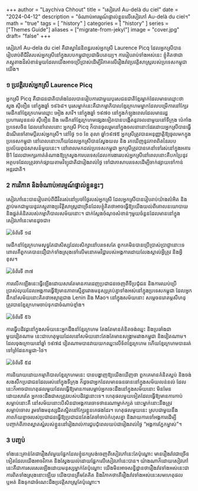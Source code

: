 +++
author = "Laychiva Chhout"
title = "សៀវភៅ Au-delà du ciel"
date = "2024-04-12"
description = "ចំណាប់អារម្មណ៍ផ្ទាល់ខ្លួនលើសៀវភៅ Au-delà du ciel។"
math = "true"
tags = [
    "history"
]
categories = [
    "history"
]
series = ["Themes Guide"]
aliases = ["migrate-from-jekyl"]
image = "cover.jpg"
draft= "false"
+++

សៀវភៅ Au-dela du ciel គឺជាស្នាដៃនិពន្ធរបស់អ្នកស្រី Laurence Picq ដែលអ្នកស្រីបានរៀបរាប់ពីជីវិតរបស់អ្នកស្រីនៅក្នុងរបបកម្ពុជាប្រជាធិបតេយ្យ។ ការរៀបរាប់ទាំងអស់នេះ ខ្ញុំគិតថាជាភស្តុតាងដ៏សំខាន់មួយដែលយើងអាចប្រើប្រាស់ដើម្បីវិភាគលើរឿងរ៉ាវប្រវត្តិសាស្រ្តរបស់ប្រទេសកម្ពុជាយើង។
### ១ ប្រវត្តិរបស់អ្នកស្រី Laurence Picq
អ្នកស្រី Picq គឺជាជនជាតិបារាំងដែលបានរៀបការជាមួយបុរសជនជាតិខ្មែរម្នាក់ដែលមានឈ្មោះថា សួង ស៊ីខឿន នៅក្នុងឆ្នាំ ១៩៦៨។ បុរសម្នាក់នេះគឺជាកម្មាភិបាលខ្មែរក្រហមម្នាកដែលបម្រើការនៅក្បែរមេដឹកនាំខ្មែរក្រហមឈ្មោះ អៀង សារី។ នៅក្នុងឆ្នាំ ១៩៧០ នៅក្នុងកំឡុងពេលដែលមានរដ្ឋប្រហារលុននល់ ស៊ីខឿន និង មេដឹកនាំខ្មែរក្រហមផ្សេងទៀតបានបង្កើតនូវចលនាមួយនៅទីក្រុង ប៉េកាំងប្រទេសចិន ដែលនៅពេលនោះ អ្នកស្រី Picq ក៏បានចូលរួមនៅក្នុងចលនានោះដែរដោយអ្នកស្រីបានធ្វើដំណើរទៅតាមប្តីរបស់អ្នកស្រី។ នៅថ្ងៃ ១០ ខែ តុលា ឆ្នាំ១៩៧៥ អ្នកស្រីត្រូវបានអនុញ្ញាតិ្តឱ្យចូលមកក្នុងប្រទេសកម្ពុជា នៅពេលនោះហើយដែលអ្នកស្រីបានស្វែងយល និង រកឃើញនូវភាពពិតនៃរបបប្រល័យពូជសាសន៍មួយនេះ។ នៅពេលមកដល់ប្រទេសកម្ពុជា អ្នកស្រីត្រូវបានគេនាំទៅរស់នៅក្នុងអគារ B1 ដែលជាអក្សរកាត់តំណាងឱ្យក្រសួងការបរទេសដែលការងាររបស់អ្នកស្រីនៅពេលនោះគឺបកប្រែនូវអត្ថបទដែលត្រូវចាក់ផ្សាយតាមវិទ្យុជាតិជារៀងរាល់ថ្ងៃ ទៅជាភាសាបរទេសដើម្បីចាក់ផ្សាយទៅកាន់អន្តរជាតិ។ 
### 2 ការវិភាគ និងចំណាប់អារម្មណ៍ផ្ទាល់ខ្លួនខ្លះៗ
សៀវភៅនេះបានរៀបរាប់ពីជីវិតរស់នៅប្រចាំថ្ងៃរបស់អ្នកស្រី ដែលអ្នកស្រីបានរៀបរាប់យ៉ាងលំអិត និងភ្ជាប់មកជាមួយនូវភស្តុតាងប្រវិត្តិសាស្រ្តជាច្រើនដែលខ្ញុំគិតថាអាចធ្វើឱ្យយើងយល់ពីគោលនយោបាយ និងផ្នត់គំនិតរបស់កម្មាភិបាលសម័យនោះ។ ជាក់ស្តែងចំណុចសំខាន់ៗមួយចំនួនដែលមាននៅក្នុងសៀវភៅនេះមានដូចជា៖ 

![ទំព័រទី ១៨](page18.png)
 
មេដឹកនាំខ្មែរក្រហមសុទ្ធតែជាសិស្សដែលសិក្សានៅបរទេសតែ ពួកគេមិនបានប្រើប្រាស់ប្រាជ្ញានោះទេ ពោលគឺពួកគេបានជឿជាក់ទាំងស្រុងទៅលើមនោគមវិជ្ជារបស់អង្គការដោយលែងស្គាល់អ្វីត្រូវ និងអ្វីខុស។ 

![ទំព័រទី ៣៧](page37.png)

ការលើកឡើងនេះធ្វើឡើងដោយសារតែមានការដេញប្រជាជនចេញពីទីប្រជុំជន និងការឈប់ប្រើប្រាស់លុយដែលអង្គការធ្វើឱ្យមានភាពស្មើគ្នារវាងមនុស្សគ្រប់គ្នាទាំងអស់នៅក្នុងប្រទេសកម្ពុជា ដែលអ្នកដឹកនាំសម័យនោះគិតថាអស្ចារ្យជាង Lenin និង Mao។  នៅក្នុងសម័យនោះ សម្តេចនរោតម្តសីហនុ ត្រូវបានខ្មែរក្រហមចាប់ទុកជាចំណាប់ខ្មាំង។

![ទំព័រទី ៥៦](page56.png)
 
ការធ្វើបដិវដ្តនៅក្នុងសម័យនេះអ្នកដឹងនាំខ្មែរក្រហម តែងតែមានគំនិតចង់ឈ្នះ និងប្រឆាំងជាមួយវៀតណាម នេះជាហេតុមួយដែលនៅសម័យនោះតែងតែមានសង្គ្រាមរវាងកម្ពុជា និងវៀតណាម។ ដែលចុងក្រោយនៅឆ្នាំ ១៩៧៨ វៀតណាមបានវាយយកឈ្នះលើទ័ពខ្មែរក្រហម ហើយខ្មែរក្រហមបានរត់ទៅព្រំដែនកម្ពុជា-ថៃ។ 

![ទំព័រទី ៥៨](page58.png)
 
ការនិយាយដោយកម្មាភិបាលខ្មែរក្រហមនេះ បានបង្ហាញឱ្យយើងឃើញថា ពួកគេមានគំនិតស្អប់ និងចង់សងសឹកប្រជាជនដែលរស់នៅក្នុងទីក្រុង ក៏ដូចជាអ្នកដែលមានធនធាននៅក្នុងសម័យលន់នល់ ដែលនេះក៏អាចជាហេតុផលមួយដែលធ្វើឱ្យមានការសម្លាប់អ្នកចេះដឹងនៅក្នុងសម័យនោះ មិនមែនដោយសារតែ អ្នកចេះដឹងជាសត្រូវរបស់បដិវដ្ដនោះទេ។ ហេតុផលមួយទៀតដែលធ្វើឱ្យមានការកាប់សម្លាប់នោះគឺ នៅសម័យនោះបើសិនជាអង្គការចោទថានរណាម្នាក់ក្បត់ នោះម្នាក់នោះនឹងត្រូវសម្លាប់ចោល រួមទាំងមនុស្សជិតស្និតនៅក្បែរខ្លួនគេផងដែរ។ ហេតុផលមួយនេះ ស្របជាមួយនឹងភាពភ័យខ្លាចរបស់ប្រជាជនធ្វើឱ្យប្រជាជនតែងតែចាំចាប់កំហុសគ្នា និងរាយការទៅអង្គការដើម្បីបញ្ចាក់ពីភាពស្អាតស្អំរបស់ខ្លួននៅរៀងរាល់ការជួបជុំពេលយប់ជារៀងរាល់ថ្ងៃ “អង្គការភ្នែកម្នាស់”។

### 3 បញ្ចប់

ទាំងនេះគ្រាន់តែជារឿងរ៉ាវមួយផ្នែកដែលខ្ញុំដកស្រង់ចេញពីសៀវភៅនេះតែប៉ុណ្នោះ មានរឿងរ៉ាវជាច្រើនទៀតដែលយើងអាចវិភាគ និងស្វែងយល់ដោយផ្អែកលើសៀវភៅនេះបាន។ យ៉ាងណាក៏ដោយសៀវភៅនេះគឺជាការសរសេរឡើងដោយមនុស្សម្នាក់តែប៉ុណ្នោះ យើងមិនអាចសន្និដ្ឋានថារឿងរ៉ាវទាំងអស់នេះជាការពិតទាំងស្រុងនោះឡើយ យើងបានត្រឹមតែគិត និងវិភាគថាតើរឿងរ៉ាវទាំងអស់នេះសមហេតុផល ឬអត់ និងទុកជាចំណេះដឹងប្រវត្តិសាស្រ្តតែប៉ុណ្នោះ។ 



